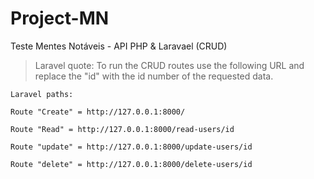 # Project-MN
 Teste Mentes Notáveis - API PHP & Laravael (CRUD)


> Laravel quote: To run the CRUD routes use the following URL and replace the "id" with the id number of the requested data.

```
Laravel paths:

Route "Create" = http://127.0.0.1:8000/

Route "Read" = http://127.0.0.1:8000/read-users/id

Route "update" = http://127.0.0.1:8000/update-users/id

Route "delete" = http://127.0.0.1:8000/delete-users/id
```

